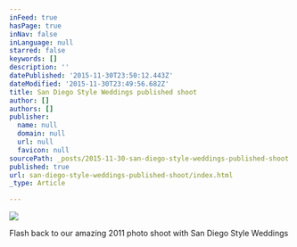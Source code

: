 ```yaml
---
inFeed: true
hasPage: true
inNav: false
inLanguage: null
starred: false
keywords: []
description: ''
datePublished: '2015-11-30T23:50:12.443Z'
dateModified: '2015-11-30T23:49:56.682Z'
title: San Diego Style Weddings published shoot
author: []
authors: []
publisher:
  name: null
  domain: null
  url: null
  favicon: null
sourcePath: _posts/2015-11-30-san-diego-style-weddings-published-shoot.md
published: true
url: san-diego-style-weddings-published-shoot/index.html
_type: Article

---
```

![](https://the-grid-user-content.s3-us-west-2.amazonaws.com/3c7b4d50-4fca-4b8e-92df-33dc417dbf5c.jpg)

Flash back to our amazing 2011 photo shoot with San Diego Style Weddings